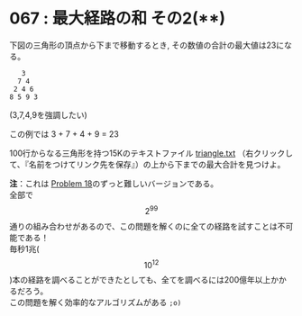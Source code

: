 # 067 : 最大経路の和 その2(\*\*)

下図の三角形の頂点から下まで移動するとき, その数値の合計の最大値は23になる。

```
   3
  7 4
 2 4 6
8 5 9 3
```

(3,7,4,9を強調したい)

この例では 3 + 7 + 4 + 9 = 23

100行からなる三角形を持つ15Kのテキストファイル [triangle.txt](https://projecteuler.net/project/resources/p067\_triangle.txt) （右クリックして、『名前をつけてリンク先を保存』）の上から下までの最大合計を見つけよ。

**注**：これは [Problem 18](../001-010/p8.md)のずっと難しいバージョンである。\
全部で$$2^{99}$$通りの組み合わせがあるので、この問題を解くのに全ての経路を試すことは不可能である！\
毎秒1兆($$10^{12}$$)本の経路を調べることができたとしても、全てを調べるには200億年以上かかるだろう。\
この問題を解く効率的なアルゴリズムがある `;o)`

